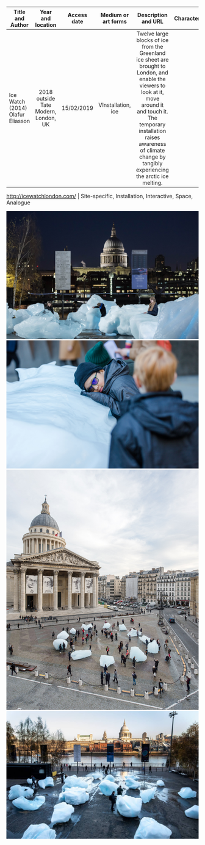 Title and Author      | Year and location    | Access date |  Medium or art forms | Description and URL | Characteristic(s)
 -------- | :-----------:  | :-----------: | :-----------: | :-----------: | :-----------:
 Ice Watch (2014) Olafur Eliasson | 2018 outside Tate Modern, London, UK   | 15/02/2019   |  VInstallation, ice | Twelve large blocks of ice from the Greenland ice sheet are brought to London, and enable the viewers to look at it, move around it and touch it. The temporary installation raises awareness of climate change by tangibly experiencing the arctic ice melting.

http://icewatchlondon.com/ | Site-specific, Installation, Interactive, Space, Analogue



![image](https://github.com/lyxleo/post-digital/blob/master/8-1.jpg)
![image](https://github.com/lyxleo/post-digital/blob/master/8-2.jpg)
![image](https://github.com/lyxleo/post-digital/blob/master/8-3.jpg)
![image](https://github.com/lyxleo/post-digital/blob/master/8-4.jpg)
